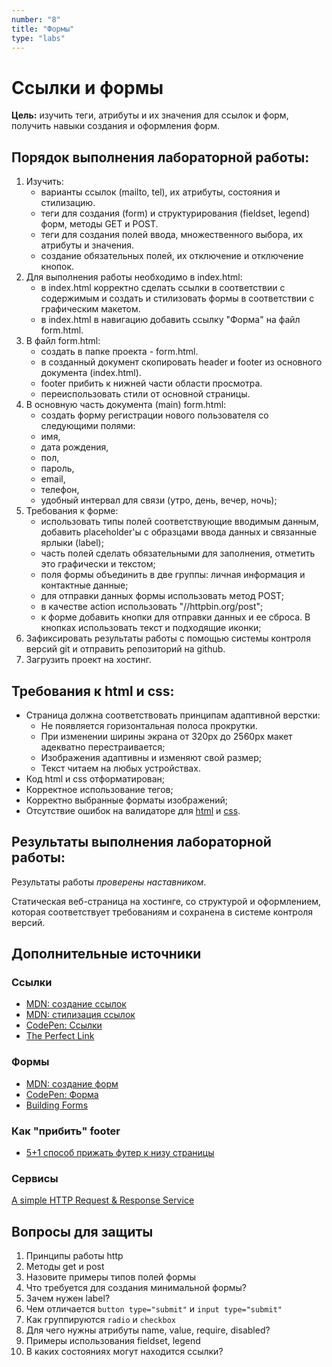 ```yaml
---
number: "8"
title: "Формы"
type: "labs"
---
```


# Ссылки и формы

**Цель:** изучить теги, атрибуты и их значения для ссылок и форм, получить навыки создания и оформления форм.

## Порядок выполнения лабораторной работы:

1. Изучить:
   - варианты ссылок (mailto, tel), их атрибуты, состояния и стилизацию.
   - теги для создания (form) и структурирования (fieldset, legend) форм, методы GET и POST.
   - теги для создания полей ввода, множественного выбора, их атрибуты и значения.
   - создание обязательных полей, их отключение и отключение кнопок.
2. Для выполнения работы необходимо в index.html:
   - в index.html корректно сделать ссылки в соответствии с содержимым и создать и стилизовать формы в соответствии с графическим макетом.
   - в index.html в навигацию добавить ссылку "Форма" на файл form.html.
3. В файл form.html:
   - создать в папке проекта - form.html.
   - в созданный документ скопировать header и footer из основного документа (index.html).
   - footer прибить к нижней части области просмотра.
   - переиспользовать стили от основной страницы.
4. В основную часть документа (main) form.html:
   - создать форму регистрации нового пользователя со следующими полями:
   - имя,
   - дата рождения,
   - пол,
   - пароль,
   - email,
   - телефон,
   - удобный интервал для связи (утро, день, вечер, ночь);
5. Требования к форме:
   - использовать типы полей соответствующие вводимым данным, добавить placeholder'ы с образцами ввода данных и связанные ярлыки (label);
   - часть полей сделать обязательными для заполнения, отметить это графически и текстом;
   - поля формы объединить в две группы: личная информация и контактные данные;
   - для отправки данных формы использовать метод POST;
   - в качестве action использовать "//httpbin.org/post";
   - к форме добавить кнопки для отправки данных и ее сброса. В кнопках использовать текст и подходящие иконки;
6. Зафиксировать результаты работы с помощью системы контроля версий git и отправить репозиторий на github.
7. Загрузить проект на хостинг.

## Требования к html и css:

- Страница должна соответствовать принципам адаптивной верстки:
  - Не появляется горизонтальная полоса прокрутки.
  - При изменении ширины экрана от 320px до 2560px макет адекватно перестраивается;
  - Изображения адаптивны и изменяют свой размер;
  - Текст читаем на любых устройствах.
- Код html и css отформатирован;
- Корректное использование тегов;
- Корректно выбранные форматы изображений;
- Отсутствие ошибок на валидаторе для [html](https://validator.w3.org/) и [css](https://jigsaw.w3.org/css-validator/).

## Результаты выполнения лабораторной работы:

Результаты работы _проверены наставником_.

Статическая веб-страница на хостинге, со структурой и оформлением, которая соответствует требованиям и сохранена в системе контроля версий.

## Дополнительные источники

### Ссылки

- [MDN: создание ссылок](https://developer.mozilla.org/ru/docs/Learn/HTML/Introduction_to_HTML/Creating_hyperlinks)
- [MDN: стилизация ссылок](https://developer.mozilla.org/ru/docs/Learn/CSS/Styling_text/Styling_links)
- [CodePen: Ссылки](https://codepen.io/slavaver/pen/WNEpwwN)
- [The Perfect Link](https://www.a11y-collective.com/blog/the-perfect-link/)

### Формы

- [MDN: создание форм](https://developer.mozilla.org/ru/docs/Learn/Forms/Your_first_form)
- [CodePen: Форма](https://codepen.io/slavaver/details/rNzyMJV)
- [Building Forms](https://learn.shayhowe.com/html-css/building-forms/)

### Как "прибить" footer

- [5+1 способ прижать футер к низу страницы](https://css-tricks.com/a-clever-sticky-footer-technique/)

### Сервисы

[A simple HTTP Request & Response Service](https://httpbin.org/)

## Вопросы для защиты

1. Принципы работы http
1. Методы get и post
1. Назовите примеры типов полей формы
1. Что требуется для создания минимальной формы?
1. Зачем нужен label?
1. Чем отличается `button type="submit"` и `input type="submit"`
1. Как группируются `radio` и `checkbox`
1. Для чего нужны атрибуты name, value, require, disabled?
1. Примеры использования fieldset, legend
1. В каких состояниях могут находится ссылки?

